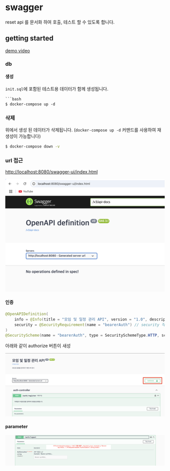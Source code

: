 # swagger

reset api 를 문서화 하여 호출, 테스트 할 수 있도록 합니다.

## getting started

[demo video](https://youtu.be/Z0QlshMnurA?feature=shared)

### db

#### 생성

`init.sql`에 포함된 테스트용 데이터가 함께 생성됩니다.

```
```bash
$ docker-compose up -d
```

### 삭제

위에서 생성 된 데이터가 삭제됩니다. (`docker-compose up -d` 커맨드를 사용하여 재 생성이 가능합니다)

```bash
$ docker-compose down -v
```

### url 접근

[http://localhost:8080/swagger-ui/index.html](http://localhost:8080/swagger-ui/index.html)

![swagger_ui](./assets/2025-03-11-14-29-41.png)

#### 인증

```java
@OpenAPIDefinition(
    info = @Info(title = "모임 및 일정 관리 API", version = "1.0", description = "모임 및 일정을 관리하기 위한 API 문서"),
    security = @SecurityRequirement(name = "bearerAuth") // security 작성
)
@SecurityScheme(name = "bearerAuth", type = SecuritySchemeType.HTTP, scheme = "bearer", bearerFormat = "JWT");
```

아래와 같이 authorize 버튼이 새성

![swagger_bearer_auth](./assets/2025-03-11-15-14-14.png)

#### parameter

![swagger_jwt](./assets/2025-03-11-15-24-52.png)
